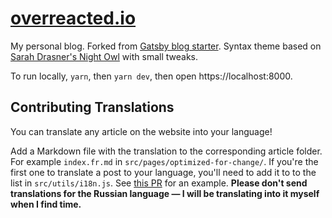 # [overreacted.io](https://overreacted.io/)

My personal blog. Forked from [Gatsby blog starter](https://github.com/gatsbyjs/gatsby-starter-blog). Syntax theme based on [Sarah Drasner's Night Owl](https://github.com/sdras/night-owl-vscode-theme/) with small tweaks.

To run locally, `yarn`, then `yarn dev`, then open https://localhost:8000.

## Contributing Translations

You can translate any article on the website into your language!

Add a Markdown file with the translation to the corresponding article folder. For example `index.fr.md` in `src/pages/optimized-for-change/`. If you're the first one to translate a post to your language, you'll need to add it to to the list in `src/utils/i18n.js`. See [this PR](https://github.com/gaearon/overreacted.io/pull/159) for an example. **Please don't send translations for the Russian language — I will be translating into it myself when I find time.**
